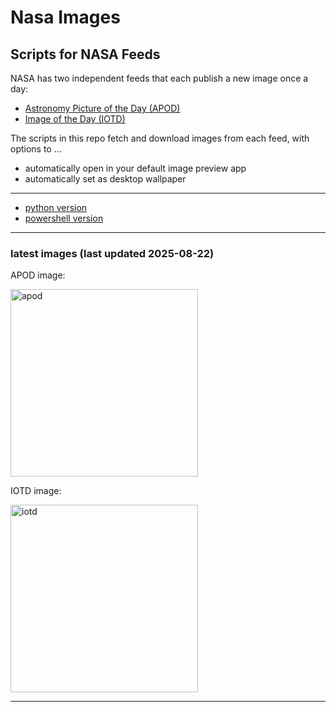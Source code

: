 # Nasa Images

## Scripts for NASA Feeds

NASA has two independent feeds that each publish a new image once a day:

- [Astronomy Picture of the Day (APOD)](https://apod.nasa.gov/apod/)
- [Image of the Day (IOTD)](https://www.nasa.gov/image-of-the-day/)

The scripts in this repo fetch and download images from each feed, with options to ...

- automatically open in your default image preview app
- automatically set as desktop wallpaper

---

- [python version](./python/README.md)
- [powershell version](./powershell/README.md)

---

### latest images (last updated 2025-08-22)

APOD image:

<a href="https://apod.nasa.gov/apod/image/2508/M57_LRGB_2K.jpg"><img alt="apod" src="https://apod.nasa.gov/apod/image/2508/M57_LRGB_2K.jpg" height="300" /></a>

IOTD image:

<a href="https://www.nasa.gov/image-detail/nasa-works-to-improve-supersonic-parachutes-for-mars-missions/"><img alt="iotd" src="https://www.nasa.gov/wp-content/uploads/2025/08/afrc2025-0094-0864orig.jpg" height="300" /></a>

---
